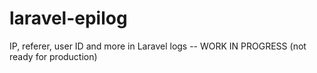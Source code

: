 # laravel-epilog
IP, referer, user ID and more in Laravel logs
-- WORK IN PROGRESS (not ready for production)
